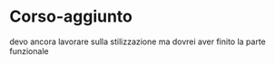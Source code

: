 # Corso-aggiunto
devo ancora lavorare sulla stilizzazione ma dovrei aver finito la parte funzionale
